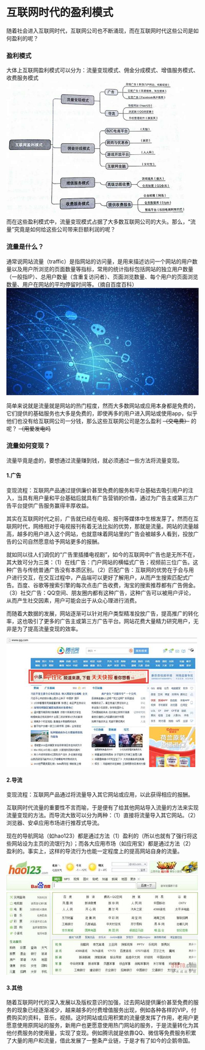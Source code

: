 # 互联网时代的盈利模式

随着社会进入互联网时代，互联网公司也不断涌现，而在互联网时代这些公司是如何盈利的呢？

### 盈利模式

大体上互联网盈利模式可以分为：流量变现模式、佣金分成模式、增值服务模式、收费服务模式<br/>
![](images/lab16/盈利模式.png)<br/>
而在这些盈利模式中，流量变现模式占据了大多数互联网公司的大头。那么，“流量”究竟是如何给这些公司带来巨额利润的呢？

### 流量是什么？

通常说网站流量（traffic）是指网站的访问量，是用来描述访问一个网站的用户数量以及用户所浏览的页面数量等指标，常用的统计指标包括网站的独立用户数量（一般指IP）、总用户数量（含重复访问者）、页面浏览数量、每个用户的页面浏览数量、用户在网站的平均停留时间等。（摘自百度百科）<br/>
![](images/lab16/流量.png)<br/>

简单来说就是流量就是网站的热门程度，然而大多数网站或应用本身都是免费的，它们提供的基础服务也大多是免费的，即使再多的用户进入网站或使用app，似乎他们也没有给互联网公司一分钱，那么这些互联网公司是怎么盈利 ~~（交电费）~~ 的呢？ ~~（用爱发电吗~~<br/>

### 流量如何变现？

流量毕竟是虚的，要想通过流量赚到钱，就必须通过一些方法将流量变现。<br/>

#### 1.广告

变现流程：互联网产品通过提供廉价甚至免费的服务和平台基础去吸引用户的注入，当具有用户量和平台基础后就具有广告营销的价值，通过为广告主或第三方广告平台提供广告服务赢得丰厚收益。<br/>

其实在互联网时代之前，广告就已经在电视、报刊等媒体中生根发芽了。然而在互联网时代，网络相对于电视报刊有着无法比拟的优势，那就是流量。网站的流量越高，越多的用户进入这个网站，也就意味着网站里的广告会被越多人看到，投放广告的公司自然愿意给予网站更多的报酬。<br/>

就如同以往人们调侃的“广告里插播电视剧”，如今的互联网中广告也是无所不在，其大致可分为三类：（1）在线广告：门户网站的横幅式广告；视频前三位广告。这种广告与传统普通广告没有本质区别。（2）匹配广告：互联网的优势在于会与用户进行交互，在交互过程中，产品端可以更好了解用户，从而产生搜索匹配式广告。百度、谷歌等搜索引擎的每次点击广告收费，淘宝的搜索推荐都有广告佣金。（3）社交广告：QQ空间、朋友圈内都有这种广告，这种广告可以被用户评论，从而产生社交因素，用户可能会出于从众心理进行消费。<br/>

而随着大数据的发展，网站逐渐可以针对用户类型精准投放广告，提高推广的转化率，这也吸引了更多的广告主或第三方广告平台。网站花费大量精力研究用户，无非是为了提高流量变现的效率。<br/>

![](images/lab16/广告.jpg)<br/>

#### 2.导流

变现流程：互联网产品通过将流量导入其它网站或应用，以此获得相应的报酬。<br/>

互联网时代流量的重要性不言而喻，于是便有了给其他网站导入流量的方法来实现流量变现的方法。而导流大致可以分为两种：（1）直接将流量导入其它网站。（2）浏览器、安卓应用市场进行推荐式导流。<br/>

现在的导航网站（如hao123）都是通过方法（1）盈利的（所以也就有了强行将这些网站设为主页的流氓行为）；而各大应用市场（如应用宝）都是通过方法（2）盈利的。事实上，这样的导流行为也能一定程度上的提高网站自身的流量。<br/>

![](images/lab16/导流.png)<br/>

#### 3.其他

随着互联网时代的深入发展以及版权意识的加强，过去网站提供廉价甚至免费的服务的现象已经逐渐减少，越来越多的付费增值服务出现，例如各种各样的VIP，付费购买的资料，音乐，视频。这时网站或应用积累的流量便发挥了作用，老用户更愿意使用原网站的服务，新用户也更愿意使用热门网站的服务，于是流量转化为其他付费服务的使用量，实现了变现。例如腾讯就是依靠QQ、微信等免费服务积累了大量的用户和流量，借此发展了一整条产业链，于是才有了如今的企鹅帝国。